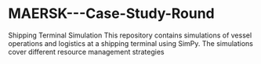 # MAERSK---Case-Study-Round
Shipping Terminal Simulation This repository contains simulations of vessel operations and logistics at a shipping terminal using SimPy. The simulations cover different resource management strategies
